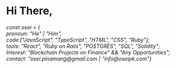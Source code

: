 
<!---
oseipk/oseipk is a ✨ special ✨ repository because its `README.md` (this file) appears on your GitHub profile.
You can click the Preview link to take a look at your changes.
--->
<h1>Hi There, </h1> <i fas fa-handwave>
const osei = { <br>
pronoun: "He" | "Him",<br>
code:["JavaScript", "TypeScript", "HTML", "CSS", "Ruby"];<br>
tools: "React", "Ruby on Rails", "POSTGRES", "SQL", "Solidity";<br>
Interest: "Blockchain Projects on Finance" && "Any Opportunities";<br>
contact: "osei.pinamang@gmail.com | "info@oseipk.com"}
